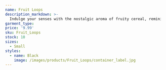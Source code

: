 ```yaml
---
name: Fruit Loops
description_markdown: >-
  Indulge your senses with the nostalgic aroma of fruity cereal, reminiscent of lazy weekend mornings and carefree childhood days.
garment_type:
price: '9.99'
sku: Fruit_Loops
stock: 10
sizes:
  - Small
styles:
  - name: Black
    image: /images/products/Fruit_Loops/container_label.jpg
---
```


